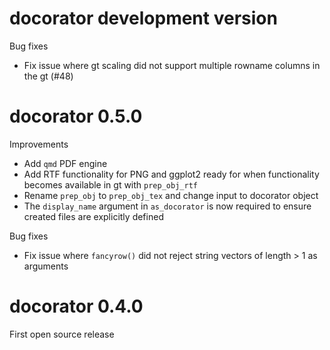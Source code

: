 # docorator development version

Bug fixes
* Fix issue where gt scaling did not support multiple rowname columns in the gt (#48)

# docorator 0.5.0

Improvements
* Add `qmd` PDF engine
* Add RTF functionality for PNG and ggplot2 ready for when functionality becomes available in gt with `prep_obj_rtf`
* Rename `prep_obj` to `prep_obj_tex` and change input to docorator object
* The `display_name` argument in `as_docorator` is now required to ensure created files are explicitly defined

Bug fixes
* Fix issue where `fancyrow()` did not reject string vectors of length > 1 as arguments

# docorator 0.4.0

First open source release
